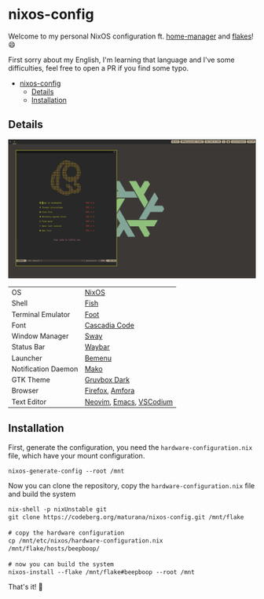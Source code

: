 # nixos-config

Welcome to my personal NixOS configuration ft. [home-manager][hm] and [flakes](https://nixos.wiki/wiki/Flakes)! 😄

First sorry about my English, I'm learning that language and I've some difficulties, feel free to open a PR if you find some typo.

- [nixos-config](#nixos-config)
  - [Details](#details)
  - [Installation](#installation)

## Details

![screenshot](.images/screenshot.png)

|                     |                                                                                                               |
| ------------------- | ------------------------------------------------------------------------------------------------------------- |
| OS                  | [NixOS](https://nixos.org/)                                                                                   |
| Shell               | [Fish](https://fishshell.com/)                                                                                |
| Terminal Emulator   | [Foot](https://codeberg.org/dnkl/foot)                                                                        |
| Font                | [Cascadia Code](https://github.com/microsoft/cascadia-code)                                                   |
| Window Manager      | [Sway](https://swaywm.org/)                                                                                   |
| Status Bar          | [Waybar](https://github.com/Alexays/Waybar)                                                                   |
| Launcher            | [Bemenu](https://github.com/Cloudef/bemenu)                                                                   |
| Notification Daemon | [Mako](https://github.com/emersion/mako)                                                                      |
| GTK Theme           | [Gruvbox Dark](https://github.com/jmattheis/gruvbox-dark-gtk)                                                 |
| Browser             | [Firefox](https://github.com/emersion/mako), [Amfora](https://github.com/makeworld-the-better-one/amfora)     |
| Text Editor         | [Neovim](https://neovim.io/), [Emacs](https://www.gnu.org/software/emacs/), [VSCodium](https://vscodium.com/) |

## Installation

First, generate the configuration, you need the `hardware-configuration.nix` file, which have your mount configuration.

```
nixos-generate-config --root /mnt
```

Now you can clone the repository, copy the `hardware-configuration.nix` file and build the system

```
nix-shell -p nixUnstable git
git clone https://codeberg.org/maturana/nixos-config.git /mnt/flake

# copy the hardware configuration
cp /mnt/etc/nixos/hardware-configuration.nix /mnt/flake/hosts/beepboop/

# now you can build the system
nixos-install --flake /mnt/flake#beepboop --root /mnt
```

That's it! 🥳

<!-- some links with id -->
[hm]: https://github.com/nix-community/home-manager
